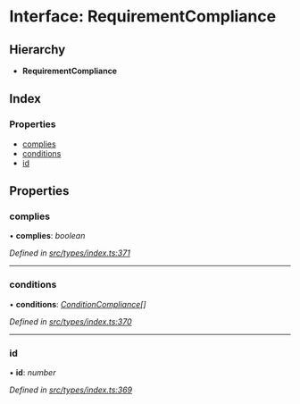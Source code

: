 # Interface: RequirementCompliance

## Hierarchy

* **RequirementCompliance**

## Index

### Properties

* [complies](requirementcompliance.md#complies)
* [conditions](requirementcompliance.md#conditions)
* [id](requirementcompliance.md#id)

## Properties

###  complies

• **complies**: *boolean*

*Defined in [src/types/index.ts:371](https://github.com/PolymathNetwork/polymesh-sdk/blob/5b409784/src/types/index.ts#L371)*

___

###  conditions

• **conditions**: *[ConditionCompliance](conditioncompliance.md)[]*

*Defined in [src/types/index.ts:370](https://github.com/PolymathNetwork/polymesh-sdk/blob/5b409784/src/types/index.ts#L370)*

___

###  id

• **id**: *number*

*Defined in [src/types/index.ts:369](https://github.com/PolymathNetwork/polymesh-sdk/blob/5b409784/src/types/index.ts#L369)*
